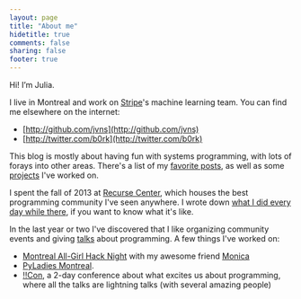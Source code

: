 ```yaml
---
layout: page
title: "About me"
hidetitle: true
comments: false
sharing: false
footer: true
---
```

Hi! I’m Julia.

I live in Montreal and work on [Stripe](https://stripe.com)'s machine learning
team. You can find me elsewhere on the internet:

* [http://github.com/jvns](http://github.com/jvns)
* [http://twitter.com/b0rk](http://twitter.com/b0rk)

This blog is mostly about having fun with systems programming, with lots of
forays into other areas. There's a list of my [favorite posts](http://jvns.ca/blog/categories/favorite/), as well as some
[projects](http://jvns.ca/projects/) I've worked on.

I spent the fall of 2013 at [Recurse Center](http://recurse.com), which
houses the best programming community I've seen anywhere. I wrote down [what I
did every day while there](http://jvns.ca/blog/categories/hackerschool/), if
you want to know what it's like.

In the last year or two I've discovered that I like organizing community events
and giving [talks](http://jvns.ca/talks) about programming. A few things I've worked on:

* [Montreal All-Girl Hack Night](http://mtlallgirlhacknight.ca) with my awesome
  friend [Monica](http://notwaldorf.github.io)
* [PyLadies Montreal](http://www.meetup.com/pyladiesmtl/).
* [!!Con](http://bangbangcon.com), a 2-day conference about what excites us
  about programming, where all the talks are lightning talks (with several
  amazing people)
